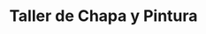 ---
title: "Taller de Chapa y Pintura"
url: /posadas/taller-de-chapa-y-pintura-alemania/
shop: reparación de automóviles
---